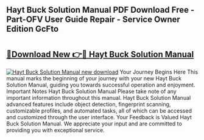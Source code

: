 ## Hayt Buck Solution Manual PDF Download Free - Part-OFV User Guide Repair - Service Owner Edition GcFto

# <h2><a href="http://bc55975.oget.top/?id=Hayt+Buck+Solution+Manual">🔗Download New 👉🔴 Hayt Buck Solution Manual</a></h2>

[![Hayt Buck Solution Manual new download](https://i.imgur.com/5g1atiW.png)](http://bc55975.oget.top/?id=Hayt+Buck+Solution+Manual)
Your Journey Begins Here This manual marks the beginning of your journey with your new Hayt Buck Solution Manual, guiding you towards successful operation and enjoyment. Important Notes Hayt Buck Solution Manual Please take note of any important information throughout this manual. Hayt Buck Solution Manual advanced features include object detection, fingerprint scanning, customizable profiles, and automated tasks, all of which can be accessed and customized through the user interface. Your Feedback is Valued Hayt Buck Solution Manual. We appreciate your input and are committed to providing you with exceptional service.
